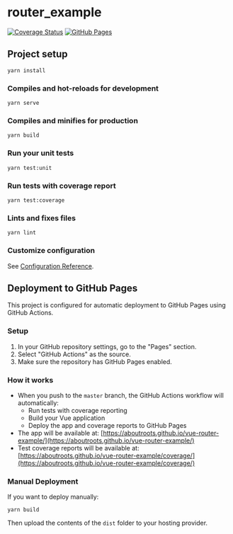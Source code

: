# router_example

[![Coverage Status](https://img.shields.io/badge/dynamic/json?url=https://aboutroots.github.io/vue-router-example/coverage/coverage-summary.json&label=coverage&query=$.total.statements.pct&suffix=%&color=brightgreen)](https://aboutroots.github.io/vue-router-example/coverage/)
[![GitHub Pages](https://img.shields.io/badge/demo-online-brightgreen)](https://aboutroots.github.io/vue-router-example/)

## Project setup

```
yarn install
```

### Compiles and hot-reloads for development

```
yarn serve
```

### Compiles and minifies for production

```
yarn build
```

### Run your unit tests

```
yarn test:unit
```

### Run tests with coverage report

```
yarn test:coverage
```

### Lints and fixes files

```
yarn lint
```

### Customize configuration

See [Configuration Reference](https://cli.vuejs.org/config/).

## Deployment to GitHub Pages

This project is configured for automatic deployment to GitHub Pages using GitHub Actions.

### Setup

1. In your GitHub repository settings, go to the "Pages" section.
2. Select "GitHub Actions" as the source.
3. Make sure the repository has GitHub Pages enabled.

### How it works

- When you push to the `master` branch, the GitHub Actions workflow will automatically:
  - Run tests with coverage reporting
  - Build your Vue application
  - Deploy the app and coverage reports to GitHub Pages
- The app will be available at: [https://aboutroots.github.io/vue-router-example/](https://aboutroots.github.io/vue-router-example/)
- Test coverage reports will be available at: [https://aboutroots.github.io/vue-router-example/coverage/](https://aboutroots.github.io/vue-router-example/coverage/)

### Manual Deployment

If you want to deploy manually:

```
yarn build
```

Then upload the contents of the `dist` folder to your hosting provider.
